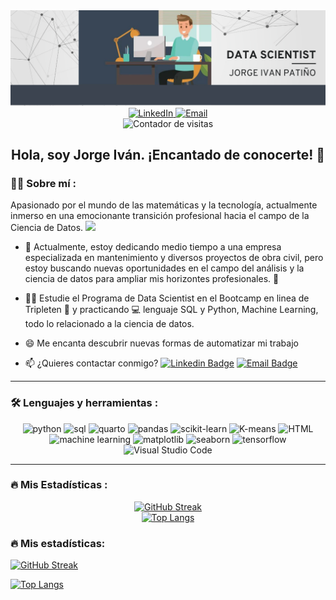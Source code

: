 <div id="header" align="center">
  <img decoding="async" src="https://github.com/JorgeIvan88/JorgeIvan88/blob/main/Imagen%20Github.png" width="800"/>
</div>

<div align="center">
  <a href="https://www.linkedin.com/in/jorge-iván-patiño-carrillo-4a56402a8">
    <img src="https://img.shields.io/badge/LinkedIn-0077B5?style=for-the-badge&logo=linkedin&logoColor=white" alt="LinkedIn">
  </a>
  <a href="mailto:jorgeipc85@gmail.com">
    <img src="https://img.shields.io/badge/Email-D14836?style=for-the-badge&logo=gmail&logoColor=white" alt="Email">
  </a>
</div>

<div id="badges" align="center">
  <img decoding="async" src="https://komarev.com/ghpvc/?username=JorgeIvan88&color=00cf00" alt="Contador de visitas"/>
</div>

<div align="center">
  <h2>Hola, soy Jorge Iván. ¡Encantado de conocerte! 👋</h2>
</div>

 <div id="header" align="left">

### :man_technologist: Sobre mí :
Apasionado por el mundo de las matemáticas y la tecnología, actualmente inmerso en una emocionante transición profesional hacia el campo de la Ciencia de Datos. <img decoding="async" src="https://media.giphy.com/media/WUlplcMpOCEmTGBtBW/giphy.gif" width="30">

* 👷 Actualmente, estoy dedicando medio tiempo a una empresa especializada en mantenimiento y diversos proyectos de obra civil, pero estoy buscando nuevas oportunidades en el campo del análisis  y la ciencia de datos para ampliar mis horizontes profesionales. 💪

* 👨‍🔬 Estudie el Programa de Data Scientist en el Bootcamp en linea de Tripleten :blue_book: y practicando :computer: lenguaje SQL y Python, Machine Learning, todo lo relacionado a la ciencia de datos.

* 😄 Me encanta descubrir nuevas formas de automatizar mi trabajo

* 📫 ¿Quieres contactar conmigo? [![Linkedin Badge](https://img.shields.io/badge/-Jorge-0077B5?style=flat&logo=Linkedin&logoColor=white)](https://www.linkedin.com/in/jorge-iván-patiño-carrillo-4a56402a8)
[![Email Badge](https://img.shields.io/badge/-Correo%20Electrónico-red?style=flat&logo=Gmail&logoColor=white)](mailto:jorgeipc85@gmail.com)
  
---

### :hammer_and_wrench: Lenguajes y herramientas :

<div id="header" align="center">
    <img decoding="async" src="https://img.shields.io/badge/Python-3776AB?style=for-the-badge&logo=python&logoColor=white" alt="python"/>
  </a>
    <img decoding="async" src="https://img.shields.io/badge/SQL-4479A1?style=for-the-badge&logo=sql&logoColor=white" alt="sql"/>
  </a>
 <img decoding="async" src="https://img.shields.io/badge/Quarto-F37626?style=for-the-badge&logo=Quarto&logoColor=white" alt="quarto"/>
  </a>
 <img decoding="async" src="https://img.shields.io/badge/Pandas-150458?style=for-the-badge&logo=pandas&logoColor=white" alt="pandas"/>
  </a>
 <img decoding="async" src="https://img.shields.io/badge/scikit_learn-F7931E?style=for-the-badge&logo=scikit-learn&logoColor=white" alt="scikit-learn"/>
  </a>
 <img decoding="async" src="https://img.shields.io/badge/K--means-008000?style=for-the-badge&logo=k-means&logoColor=white" alt="K-means"/>
  </a>
 <img decoding="async" src="https://img.shields.io/badge/HTML5-E34F26?style=for-the-badge&logo=html5&logoColor=white" alt="HTML"/>
  </a>
 <img decoding="async" src="https://img.shields.io/badge/Machine_Learning-3C5A99?style=for-the-badge&logo=machine-learning&logoColor=white" alt="machine learning"/>
  </a>
 <img decoding="async" src="https://img.shields.io/badge/Matplotlib-3776AB?style=for-the-badge&logo=matplotlib&logoColor=white" alt="matplotlib"/>
  </a>
 <img decoding="async" src="https://img.shields.io/badge/Seaborn-4E8CF0?style=for-the-badge&logo=seaborn&logoColor=white" alt="seaborn"/>
  </a>
 <img decoding="async" src="https://img.shields.io/badge/TensorFlow-FF6F00?style=for-the-badge&logo=tensorflow&logoColor=white" alt="tensorflow"/>
  </a>
 <img decoding="async" src="https://img.shields.io/badge/Visual%20Studio%20Code-007ACC?style=for-the-badge&logo=visual-studio-code&logoColor=white" alt="Visual Studio Code"/>
  </a>
</div>

---

### 🔥 Mis Estadísticas :

<div align="center">
    <a href="https://git.io/streak-stats">
        <img src="http://github-readme-streak-stats.herokuapp.com?user=JorgeIvan88&theme=dark&background=000000" alt="GitHub Streak">
    </a>
</div>

<div align="center">
    <a href="https://github.com/anuraghazra/github-readme-stats">
        <img src="https://github-readme-stats.vercel.app/api/top-langs/?username=JorgeIvan88&layout=compact&theme=vision-friendly-dark" alt="Top Langs">
    </a>
</div>

### :fire: Mis estadísticas:
[![GitHub Streak](http://github-readme-streak-stats.herokuapp.com?user=JorgeIvan88&theme=dark&background=000000)](https://git.io/streak-stats)

[![Top Langs](https://github-readme-stats.vercel.app/api/top-langs/?username=JorgeIvan88&layout=compact&theme=vision-friendly-dark)](https://github.com/anuraghazra/github-readme-stats)

